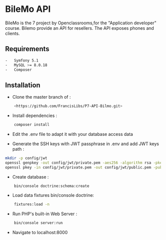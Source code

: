 # BileMo API
BileMo is the 7 project by Openclassrooms,for the "Application developer" course. 
Bilemo provide an API for resellers. 
The API exposes phones and clients.
## Requirements
```bash
-   Symfony 5.1
-   MySQL >= 8.0.18
-   Composer
```
## Installation
-	Clone the master branch of :
```bash
    <https://github.com/FrancisLibs/P7-API-Bilmo.git>
```
-	Install dependencies : 
```bash
	composer install
```
-	Edit the .env file to adapt it with your database access data

-	Generate the SSH keys with JWT passphrase in .env and add JWT keys path :
```bash
mkdir -p config/jwt
openssl genpkey -out config/jwt/private.pem -aes256 -algorithm rsa -pkeyopt rsa_keygen_bits:4096
openssl pkey -in config/jwt/private.pem -out config/jwt/public.pem -pubout
```
-	Create database : 
```bash
	bin/console doctrine:schema:create
```
-	Load data fixtures bin/console doctrine:
```bash
	fixtures:load -n
```
-	Run PHP's built-in Web Server : 
```bash
	bin/console server:run
```
-	Navigate to localhost:8000
